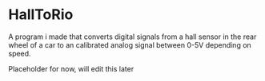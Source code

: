 # HallToRio
A program i made that converts digital signals from a hall sensor in the rear wheel of a car to an calibrated analog signal between 0-5V depending on speed.

Placeholder for now, will edit this later
